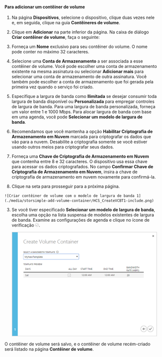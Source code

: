 
#### Para adicionar um contêiner de volume

1. Na página **Dispositivos**, selecione o dispositivo, clique duas vezes nele e, em seguida, clique na guia **Contêineres de volume**.

2. Clique em **Adicionar** na parte inferior da página. Na caixa de diálogo **Criar contêiner de volume**, faça o seguinte:

  1. Forneça um **Nome** exclusivo para seu contêiner do volume. O nome pode conter no máximo 32 caracteres.
  2. Selecione uma **Conta de Armazenamento** a ser associada a esse contêiner de volume. Você pode escolher uma conta de armazenamento existente na mesma assinatura ou selecionar **Adicionar mais** para selecionar uma conta de armazenamento de outra assinatura. Você também pode escolher a conta de armazenamento que foi gerada pela primeira vez quando o serviço foi criado.
  3. Especifique a largura de banda como **Ilimitada** se desejar consumir toda largura de banda disponível ou **Personalizada** para empregar controles de largura de banda. Para uma largura de banda personalizada, forneça um valor entre 1 e 1000 Mbps. Para alocar largura de banda com base em uma agenda, você pode **Selecionar um modelo de largura de banda**.
  4. Recomendamos que você mantenha a opção **Habilitar Criptografia de Armazenamento em Nuvem** marcada para criptografar os dados que vão para a nuvem. Desabilite a criptografia somente se você estiver usando outros meios para criptografar seus dados.
  5. Forneça uma **Chave de Criptografia de Armazenamento em Nuvem** que contenha entre 8 e 32 caracteres. O dispositivo usa essa chave para acessar os dados criptografados. No campo **Confirmar Chave de Criptografia de Armazenamento em Nuvem**, insira a chave de criptografia de armazenamento em nuvem novamente para confirmá-la.
  6. Clique na seta para prosseguir para a próxima página.

    ![Criar contêiner de volume com o modelo de largura de banda 1](./media/storsimple-add-volume-container/HCS_CreateVCBT1-include.png)

3. Se você tiver especificado **Selecionar um modelo de largura de banda**, escolha uma opção na lista suspensa de modelos existentes de largura de banda. Examine as configurações de agenda e clique no ícone de verificação ![ícone de verificação](./media/storsimple-configure-new-storage-account/HCS_CheckIcon-include.png).

    ![Criar contêiner de volume com o modelo de largura de banda 2](./media/storsimple-add-volume-container/HCS_CreateVCBT2-include.png)

O contêiner de volume será salvo, e o contêiner de volume recém-criado será listado na página **Contêiner de volume**.
 

<!---HONumber=August15_HO6-->